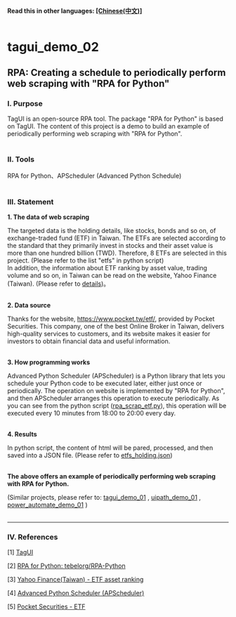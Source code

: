 #### __Read this in other languages:__ [[Chinese(中文)]](README_CHT.md)<br><br>

# **tagui_demo_02**

## **RPA: Creating a schedule to periodically perform web scraping with "RPA for Python"**

### **Ⅰ. Purpose** 
TagUI is an open-source RPA tool. The package "RPA for Python" is based on TagUI. The content of this project is a demo to build an example of periodically performing web scraping with "RPA for Python".<br><br>

### **Ⅱ. Tools**
RPA for Python、APScheduler (Advanced Python Schedule)<br><br>

### **Ⅲ. Statement**

__1. The data of web scraping__ <br>

The targeted data is the holding details, like stocks, bonds and so on, of exchange-traded fund (ETF) in Taiwan. The ETFs are selected according to the standard that they primarily invest in stocks and their asset value is more than one hundred billion (TWD). Therefore, 8 ETFs are selected in this project. (Please refer to the list "etfs" in python script)<br>
In addition, the information about ETF ranking by asset value, trading volume and so on, in Taiwan can be read on the website, Yahoo Finance (Taiwan). (Please refer to [details](<https://tw.stock.yahoo.com/tw-etf/total-assets>))。<br>
<br> 

__2. Data source__ <br>

Thanks for the website, https://www.pocket.tw/etf/, provided by Pocket Securities. This company, one of the best Online Broker in Taiwan, delivers high-quality services to customers, and its website makes it easier for investors to obtain financial data and useful information. <br>
<br>

__3. How programming works__ <br>

Advanced Python Scheduler (APScheduler) is a Python library that lets you schedule your Python code to be executed later, either just once or periodically. The operation on website is implemented by "RPA for Python", and then APScheduler arranges this operation to execute periodically.
As you can see from the python script ([rpa_scrap_etf.py](./rpa_scrap_etf.py)), this operation will be executed every 10 minutes from 18:00 to 20:00 every day.<br>
<br>

__4. Results__ <br>

In python script, the content of html will be pared, processed, and then saved into a JSON file. (Please refer to [etfs_holding.json](./outputs/etfs_holding.json))  
<br>

__The above offers an example of periodically performing web scraping with RPA for Python.__ <br>

(Similar projects, please refer to: [tagui_demo_01](<https://github.com/qinglian1105/tagui_demo_01>) , [uipath_demo_01](<https://github.com/qinglian1105/uipath_demo_01>) , [power_automate_demo_01](<https://github.com/qinglian1105/power_automate_demo_01>) )
<br><br>

---

### **Ⅳ. References**

[1] [TagUI](<https://tagui.readthedocs.io/en/latest/index.html>)

[2] [RPA for Python: tebelorg/RPA-Python](<https://github.com/tebelorg/RPA-Python>)

[3] [Yahoo Finance(Taiwan) - ETF asset ranking](<https://tw.stock.yahoo.com/tw-etf/total-assets>)

[4] [Advanced Python Scheduler (APScheduler)](<https://apscheduler.readthedocs.io/en/3.x/>)

[5] [Pocket Securities - ETF](<https://www.pocket.tw/etf/>)